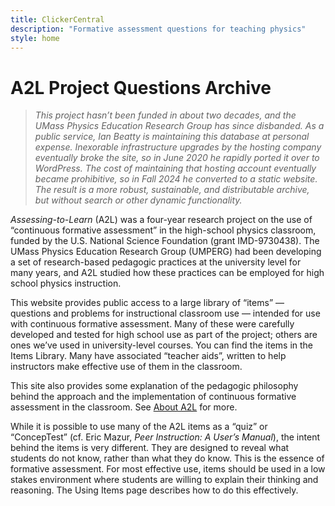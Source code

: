 ```yaml
---
title: ClickerCentral
description: "Formative assessment questions for teaching physics"
style: home
---
```


# A2L Project Questions Archive

> _This project hasn’t been funded in about two decades, and the UMass Physics Education Research Group has since disbanded. As a public service, Ian Beatty is maintaining this database at personal expense. Inexorable infrastructure upgrades by the hosting company eventually broke the site, so in June 2020 he rapidly ported it over to WordPress. The cost of maintaining that hosting account eventually became prohibitive, so in Fall 2024 he converted to a static website. The result is a more robust, sustainable, and distributable archive, but without search or other dynamic functionality._

_Assessing-to-Learn_ (A2L) was a four-year research project on the use of “continuous formative assessment” in the high-school physics classroom, funded by the U.S. National Science Foundation (grant IMD-9730438). The UMass Physics Education Research Group (UMPERG) had been developing a set of research-based pedagogic practices at the university level for many years, and A2L studied how these practices can be employed for high school physics instruction.

This website provides public access to a large library of “items” — questions and problems for instructional classroom use — intended for use with continuous formative assessment. Many of these were carefully developed and tested for high school use as part of the project; others are ones we’ve used in university-level courses. You can find the items in the Items Library. Many have associated “teacher aids”, written to help instructors make effective use of them in the classroom.

This site also provides some explanation of the pedagogic philosophy behind the approach and the implementation of continuous formative assessment in the classroom. See [About A2L](./about.md) for more.

While it is possible to use many of the A2L items as a “quiz” or “ConcepTest” (cf. Eric Mazur, _Peer Instruction: A User’s Manual_), the intent behind the items is very different. They are designed to reveal what students do not know, rather than what they do know. This is the essence of formative assessment. For most effective use, items should be used in a low stakes environment where students are willing to explain their thinking and reasoning. The Using Items page describes how to do this effectively.